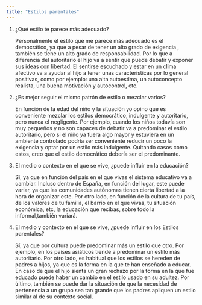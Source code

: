 ```yaml
---
title: "Estilos parentales"
---
```


1. ¿Qué estilo te parece más adecuado?  

    Personalmente el estilo que me parece más adecuado es el democrático, ya que a pesar de tener un alto grado de exigencia , también se tiene un alto grado de responsabilidad. Por lo que a diferencia del autoritario el hijo va a sentir que puede debatir y exponer sus ideas con libertad. El sentirse escuchado y estar en un clima afectivo va a ayudar al hijo a tener unas características por lo general positivas, como por ejemplo: una alta autoestima, un autoconcepto realista, una buena motivación y autocontrol, etc.

2. ¿Es mejor seguir el mismo patrón de estilo o mezclar varios? 

    En función de la edad del niño y la situación yo opino que es conveniente mezclar los estilos democrático, indulgente y autoritario, pero nunca el negligente. Por ejemplo, cuando los niños todavía son muy pequeños y no son capaces de debatir va a predominar el estilo autoritario, pero si el niño ya fuera algo mayor y estuviera en un ambiente controlado podría ser conveniente reducir un poco la exigencia y optar por un estilo más indulgente. Quitando casos como estos, creo que el estilo democrático debería ser el predominante.

3. El medio o contexto en el que se vive, ¿puede influir en la educación? 

    Sí, ya que en función del país en el que vivas el sistema educativo va a cambiar. Incluso dentro de España, en función del lugar, este puede variar, ya que las comunidades autónomas tienen cierta libertad a la hora de organizar este. Por otro lado, en función de la cultura de tu país, de los valores de tu familia, el barrio en el que vivas, tu situación económica, etc, la educación que recibas, sobre todo la informal,también variará.

4. El medio y contexto en el que se vive, ¿puede influir en los Estilos parentales?

    Sí, ya que por cultura puede predominar más un estilo que otro. Por ejemplo, en los países asiáticos tiende a predominar un estilo más autoritario. Por otro lado, es habitual que los estilos se hereden de padres a hijos, ya que es la forma en la que te han enseñado a educar. En caso de que el hijo sienta un gran rechazo por la forma en la que fue educado puede haber un cambio en el estilo usado en su adultez. Por último, también se puede dar la situación de que la necesidad de pertenencia a un grupo sea tan grande que los padres apliquen un estilo similar al de su contexto social.
